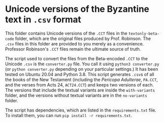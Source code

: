 # Unicode versions of the Byzantine text in `.csv` format

This folder contains Unicode versions of the `.CCT` files in the `textonly-beta-code` folder, which are the original files produced by Prof. Robinson. The `.csv` files in this folder are provided to you merely as a convenience. Professor Robinson's `.CCT` files remain the ultimate source of truth.

The script used to convert the files from the Beta-encoded `.CCT` to the Unicode `.csv` is the `converter.py` file. You call it using `python3 converter.py` (or `python converter.py` depending on your particular settings.) It has been tested on Ubuntu 20.04 and Python 3.8. This script generates `.csv`s of all the books of the New Testament (including the *Pericopa Adulterae*, `PA.CCT`, and the verses from Acts 24, `ACT24.CCT`) and keeps two versions of each. The versions that include the textual variants are inside the `with-variants` folder, and the versions without textual variants are in the `no-variants` folder.

The script has dependencies, which are listed in the `requirements.txt` file. To install them, you can run `pip install -r requirements.txt`.
